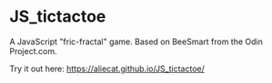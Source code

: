 JS_tictactoe
============

A JavaScript "fric-fractal" game. Based on BeeSmart from the Odin Project.com.

Try it out here: https://aliecat.github.io/JS_tictactoe/
